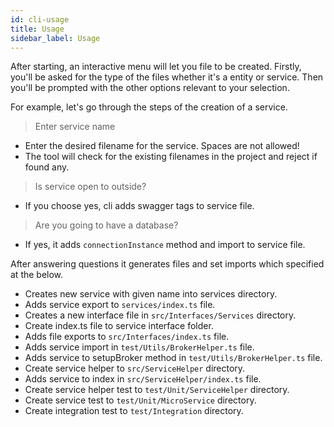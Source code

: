 ```yaml
---
id: cli-usage
title: Usage
sidebar_label: Usage
---
```



After starting, an interactive menu will let you file to be created. Firstly, you'll be asked for the type of the files whether it's a entity or service. Then you'll be prompted with the other options relevant to your selection.

For example, let's go through the steps of the creation of a service.

>Enter service name

 - Enter the desired filename for the service. Spaces are not allowed!
 - The tool will check for the existing filenames in the project and reject if found any.

>Is service open to outside?

- If you choose yes, cli adds swagger tags to service file. 

>Are you going to have a database?
 - If yes, it adds `connectionInstance` method and import to service file.


After answering questions it generates files and set imports which specified at the below.

 - Creates new service with given name into services directory.
 - Adds service export to ``services/index.ts`` file.
 - Creates a new interface file in `src/Interfaces/Services` directory.
 - Create index.ts file to service interface folder.
 - Adds file exports to `src/Interfaces/index.ts` file.
 - Adds service import in `test/Utils/BrokerHelper.ts` file.
 - Adds service to setupBroker method in `test/Utils/BrokerHelper.ts` file.
 - Create service helper to `src/ServiceHelper` directory.
 - Adds service to index in `src/ServiceHelper/index.ts` file.
 - Create service helper test to `test/Unit/ServiceHelper` directory.
 - Create service test to `test/Unit/MicroService` directory.
 - Create integration test to `test/Integration` directory.
 